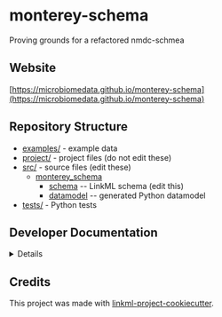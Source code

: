 # monterey-schema

Proving grounds for a refactored nmdc-schmea

## Website

[https://microbiomedata.github.io/monterey-schema](https://microbiomedata.github.io/monterey-schema)

## Repository Structure

* [examples/](examples/) - example data
* [project/](project/) - project files (do not edit these)
* [src/](src/) - source files (edit these)
  * [monterey_schema](src/monterey_schema)
    * [schema](src/monterey_schema/schema) -- LinkML schema
      (edit this)
    * [datamodel](src/monterey_schema/datamodel) -- generated
      Python datamodel
* [tests/](tests/) - Python tests

## Developer Documentation

<details>
Use the `make` command to generate project artefacts:

* `make all`: make everything
* `make deploy`: deploys site
</details>

## Credits

This project was made with
[linkml-project-cookiecutter](https://github.com/linkml/linkml-project-cookiecutter).
